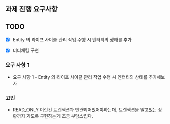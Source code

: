 ## 과제 진행 요구사항 

## TODO

- [x] Entity 의 라이프 사이클 관리 작업 수행 시 엔터티의 상태를 추가

- [x] 더티체킹 구현

### 요구 사항 1
- 요구 사항 1 - Entity 의 라이프 사이클 관리 작업 수행 시 엔터티의 상태를 추가해보자


### 고민 
- READ_ONLY 이런건 트랜잭션과 연관되어있어야하는데, 트랜잭션을 알고있는 상황까지 가도록 구현하는게 조금 부담스럽다.
